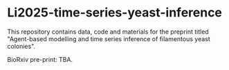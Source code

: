 # Li2025-time-series-yeast-inference

This repository contains data, code and materials for the preprint titled "Agent-based modelling and time series inference of filamentous yeast colonies".

BioRxiv pre-print: TBA.

